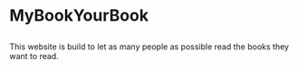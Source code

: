 # MyBookYourBook

##
This website is build to let as many people as possible read the books they want to read.